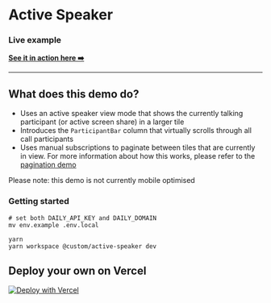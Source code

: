 # Active Speaker

### Live example

**[See it in action here ➡️](https://custom-active-speaker.vercel.app)**

---

## What does this demo do?

- Uses an active speaker view mode that shows the currently talking participant (or active screen share) in a larger tile
- Introduces the `ParticipantBar` column that virtually scrolls through all call participants
- Uses manual subscriptions to paginate between tiles that are currently in view. For more information about how this works, please refer to the [pagination demo](../pagination)

Please note: this demo is not currently mobile optimised

### Getting started

```
# set both DAILY_API_KEY and DAILY_DOMAIN
mv env.example .env.local

yarn
yarn workspace @custom/active-speaker dev
```

## Deploy your own on Vercel

[![Deploy with Vercel](https://vercel.com/button)](https://vercel.com/new/daily-co/clone-flow?repository-url=https%3A%2F%2Fgithub.com%2Fdaily-demos%2Fexamples.git&env=DAILY_DOMAIN%2CDAILY_API_KEY&envDescription=Your%20Daily%20domain%20and%20API%20key%20can%20be%20found%20on%20your%20account%20dashboard&envLink=https%3A%2F%2Fdashboard.daily.co&project-name=daily-examples&repo-name=daily-examples)
